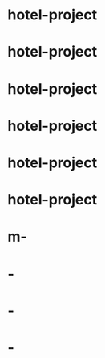# hotel-project
# hotel-project
# hotel-project
# hotel-project
# hotel-project
# hotel-project
# m-
# -
# -
# -
